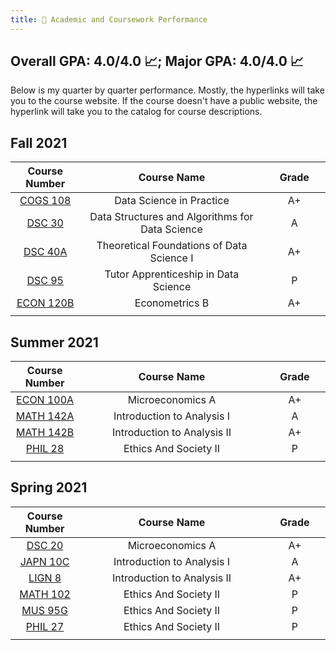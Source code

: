 ```yaml
---
title: 💯 Academic and Coursework Performance
---
```


## Overall GPA: 4.0/4.0 📈; Major GPA: 4.0/4.0 📈

Below is my quarter by quarter performance. Mostly, the hyperlinks will take you to the course website. If the course doesn't have a public website, the hyperlink will take you to the catalog for course descriptions.

## Fall 2021

| Course Number      | Course Name | Grade     |
| :----:        |    :----:   |          :----: |
| [COGS 108](https://github.com/COGS108)      | Data Science in Practice      | A+   |
| [DSC 30](https://sites.google.com/ucsd.edu/dsc30fall21/)   | Data Structures and Algorithms for Data Science        | A     |
|[DSC 40A](https://dsc-courses.github.io/dsc40a-2021-fa/)|Theoretical Foundations of Data Science I|A+|
|[DSC 95](https://sites.google.com/ucsd.edu/dsc-95-fall-2021)|Tutor Apprenticeship in Data Science|P|
|[ECON 120B](https://catalog.ucsd.edu/courses/ECON.html)|Econometrics B|A+|
|<img width=200/>|<img width=800/>|<img width=200/>|

## Summer 2021

| Course Number      | Course Name | Grade     |
| :----:        |    :----:   |          :----: |
| [ECON 100A](https://catalog.ucsd.edu/courses/ECON.html)      | Microeconomics A     | A+   |
| [MATH 142A](https://catalog.ucsd.edu/courses/MATH.html)   | 	Introduction to Analysis I       | A     |
|[MATH 142B](https://catalog.ucsd.edu/courses/MATH.html)|Introduction to Analysis II|A+|
|[PHIL 28](https://catalog.ucsd.edu/courses/PHIL.html)|Ethics And Society II|P|
|<img width=200/>|<img width=800/>|<img width=200/>|

## Spring 2021

| Course Number      | Course Name | Grade     |
| :----:        |    :----:   |          :----: |
| [DSC 20](https://sites.google.com/ucsd.edu/dsc20spring2021/)      | Microeconomics A     | A+   |
| [JAPN 10C](https://catalog.ucsd.edu/courses/JAPN.html)   | 	Introduction to Analysis I       | A     |
|[LIGN 8](https://catalog.ucsd.edu/courses/LING.html)|Introduction to Analysis II|A+|
|[MATH 102](http://www.math.ucsd.edu/~jeggers/Archive/2021Spring/Math102/index.html)|Ethics And Society II|P|
|[MUS 95G](https://catalog.ucsd.edu/courses/MUS.html)|Ethics And Society II|P|
|[PHIL 27](https://catalog.ucsd.edu/courses/PHIL.html)|Ethics And Society II|P|
|<img width=200/>|<img width=800/>|<img width=200/>|
